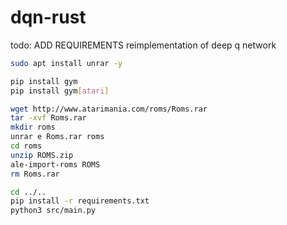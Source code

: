 # dqn-rust

todo: ADD REQUIREMENTS
reimplementation of deep q network

```bash
sudo apt install unrar -y

pip install gym
pip install gym[atari]

wget http://www.atarimania.com/roms/Roms.rar
tar -xvf Roms.rar
mkdir roms
unrar e Roms.rar roms
cd roms
unzip ROMS.zip
ale-import-roms ROMS
rm Roms.rar

cd ../..
pip install -r requirements.txt
python3 src/main.py
```
